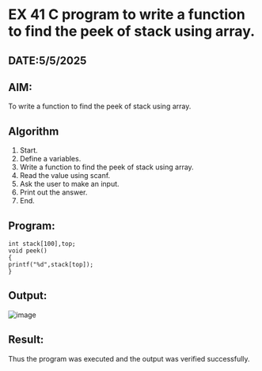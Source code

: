 # EX 41 C program to write a function to find the peek of stack using array.
## DATE:5/5/2025
## AIM:
To write a function to find the peek of stack using array.

## Algorithm
1. Start. 
2. Define a variables. 
3. Write a function to find the peek of stack using array. 
4. Read the value using scanf. 
5. Ask the user to make an input. 
6. Print out the answer. 
7. End.  

## Program:
```
int stack[100],top; 
void peek() 
{ 
printf("%d",stack[top]); 
} 
```

## Output:
![image](https://github.com/user-attachments/assets/855d230d-a667-49d6-b857-f67bc84c207f)

## Result:
Thus the program was executed and the output was verified successfully.
